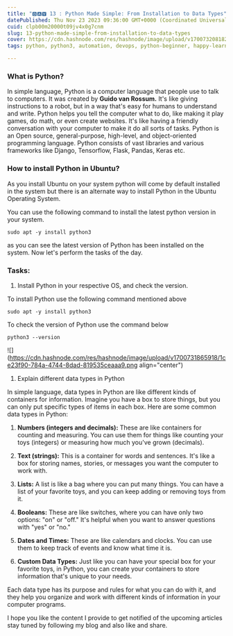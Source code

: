 ```yaml
---
title: "🅳🅰🆈 13 : Python Made Simple: From Installation to Data Types"
datePublished: Thu Nov 23 2023 09:36:00 GMT+0000 (Coordinated Universal Time)
cuid: clpb00m20000t09jv4x0g7cnm
slug: 13-python-made-simple-from-installation-to-data-types
cover: https://cdn.hashnode.com/res/hashnode/image/upload/v1700732081820/f13a8334-d19f-416b-8a91-2e58f5e047b5.png
tags: python, python3, automation, devops, python-beginner, happy-learning, trainwithshubham, tws

---
```


### **What is Python?**

In simple language, Python is a computer language that people use to talk to computers. It was created by **Guido van Rossum.** It's like giving instructions to a robot, but in a way that's easy for humans to understand and write. Python helps you tell the computer what to do, like making it play games, do math, or even create websites. It's like having a friendly conversation with your computer to make it do all sorts of tasks. Python is an Open source, general-purpose, high-level, and object-oriented programming language. Python consists of vast libraries and various frameworks like Django, Tensorflow, Flask, Pandas, Keras etc.

### How to install Python in Ubuntu?

As you install Ubuntu on your system python will come by default installed in the system but there is an alternate way to install Python in the Ubuntu Operating System.

You can use the following command to install the latest python version in your system.

```plaintext
sudo apt -y install python3
```

as you can see the latest version of Python has been installed on the system. Now let's perform the tasks of the day.

### Tasks:

1. Install Python in your respective OS, and check the version.
    

To install Python use the following command mentioned above

```plaintext
sudo apt -y install python3
```

To check the version of Python use the command below

```plaintext
python3 --version
```

![](https://cdn.hashnode.com/res/hashnode/image/upload/v1700731865918/1ce23f90-784a-4744-8dad-819535ceaaa9.png align="center")

1. Explain different data types in Python
    

In simple language, data types in Python are like different kinds of containers for information. Imagine you have a box to store things, but you can only put specific types of items in each box. Here are some common data types in Python:

1. **Numbers (integers and decimals):** These are like containers for counting and measuring. You can use them for things like counting your toys (integers) or measuring how much you've grown (decimals).
    
2. **Text (strings):** This is a container for words and sentences. It's like a box for storing names, stories, or messages you want the computer to work with.
    
3. **Lists:** A list is like a bag where you can put many things. You can have a list of your favorite toys, and you can keep adding or removing toys from it.
    
4. **Booleans:** These are like switches, where you can have only two options: "on" or "off." It's helpful when you want to answer questions with "yes" or "no."
    
5. **Dates and Times:** These are like calendars and clocks. You can use them to keep track of events and know what time it is.
    
6. **Custom Data Types:** Just like you can have your special box for your favorite toys, in Python, you can create your containers to store information that's unique to your needs.
    

Each data type has its purpose and rules for what you can do with it, and they help you organize and work with different kinds of information in your computer programs.

I hope you like the content I provide to get notified of the upcoming articles stay tuned by following my blog and also like and share.